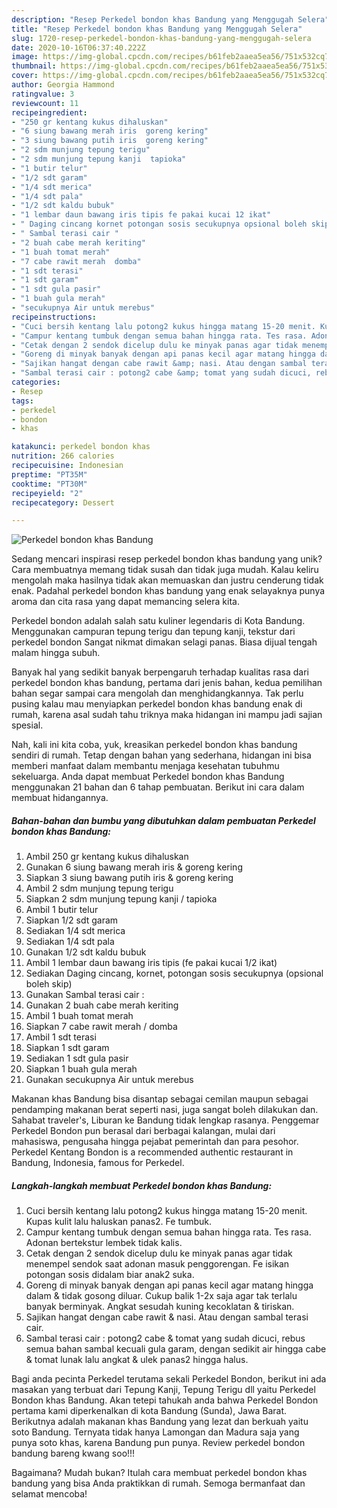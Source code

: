 ```yaml
---
description: "Resep Perkedel bondon khas Bandung yang Menggugah Selera"
title: "Resep Perkedel bondon khas Bandung yang Menggugah Selera"
slug: 1720-resep-perkedel-bondon-khas-bandung-yang-menggugah-selera
date: 2020-10-16T06:37:40.222Z
image: https://img-global.cpcdn.com/recipes/b61feb2aaea5ea56/751x532cq70/perkedel-bondon-khas-bandung-foto-resep-utama.jpg
thumbnail: https://img-global.cpcdn.com/recipes/b61feb2aaea5ea56/751x532cq70/perkedel-bondon-khas-bandung-foto-resep-utama.jpg
cover: https://img-global.cpcdn.com/recipes/b61feb2aaea5ea56/751x532cq70/perkedel-bondon-khas-bandung-foto-resep-utama.jpg
author: Georgia Hammond
ratingvalue: 3
reviewcount: 11
recipeingredient:
- "250 gr kentang kukus dihaluskan"
- "6 siung bawang merah iris  goreng kering"
- "3 siung bawang putih iris  goreng kering"
- "2 sdm munjung tepung terigu"
- "2 sdm munjung tepung kanji  tapioka"
- "1 butir telur"
- "1/2 sdt garam"
- "1/4 sdt merica"
- "1/4 sdt pala"
- "1/2 sdt kaldu bubuk"
- "1 lembar daun bawang iris tipis fe pakai kucai 12 ikat"
- " Daging cincang kornet potongan sosis secukupnya opsional boleh skip"
- " Sambal terasi cair "
- "2 buah cabe merah keriting"
- "1 buah tomat merah"
- "7 cabe rawit merah  domba"
- "1 sdt terasi"
- "1 sdt garam"
- "1 sdt gula pasir"
- "1 buah gula merah"
- "secukupnya Air untuk merebus"
recipeinstructions:
- "Cuci bersih kentang lalu potong2 kukus hingga matang 15-20 menit. Kupas kulit lalu haluskan panas2. Fe tumbuk."
- "Campur kentang tumbuk dengan semua bahan hingga rata. Tes rasa. Adonan bertekstur lembek tidak kalis."
- "Cetak dengan 2 sendok dicelup dulu ke minyak panas agar tidak menempel sendok saat adonan masuk penggorengan. Fe isikan potongan sosis didalam biar anak2 suka."
- "Goreng di minyak banyak dengan api panas kecil agar matang hingga dalam &amp; tidak gosong diluar. Cukup balik 1-2x saja agar tak terlalu banyak berminyak. Angkat sesudah kuning kecoklatan &amp; tiriskan."
- "Sajikan hangat dengan cabe rawit &amp; nasi. Atau dengan sambal terasi cair."
- "Sambal terasi cair : potong2 cabe &amp; tomat yang sudah dicuci, rebus semua bahan sambal kecuali gula garam, dengan sedikit air hingga cabe &amp; tomat lunak lalu angkat &amp; ulek panas2 hingga halus."
categories:
- Resep
tags:
- perkedel
- bondon
- khas

katakunci: perkedel bondon khas 
nutrition: 266 calories
recipecuisine: Indonesian
preptime: "PT35M"
cooktime: "PT30M"
recipeyield: "2"
recipecategory: Dessert

---
```



![Perkedel bondon khas Bandung](https://img-global.cpcdn.com/recipes/b61feb2aaea5ea56/751x532cq70/perkedel-bondon-khas-bandung-foto-resep-utama.jpg)

Sedang mencari inspirasi resep perkedel bondon khas bandung yang unik? Cara membuatnya memang tidak susah dan tidak juga mudah. Kalau keliru mengolah maka hasilnya tidak akan memuaskan dan justru cenderung tidak enak. Padahal perkedel bondon khas bandung yang enak selayaknya punya aroma dan cita rasa yang dapat memancing selera kita.

Perkedel bondon adalah salah satu kuliner legendaris di Kota Bandung. Menggunakan campuran tepung terigu dan tepung kanji, tekstur dari perkedel bondon Sangat nikmat dimakan selagi panas. Biasa dijual tengah malam hingga subuh.

Banyak hal yang sedikit banyak berpengaruh terhadap kualitas rasa dari perkedel bondon khas bandung, pertama dari jenis bahan, kedua pemilihan bahan segar sampai cara mengolah dan menghidangkannya. Tak perlu pusing kalau mau menyiapkan perkedel bondon khas bandung enak di rumah, karena asal sudah tahu triknya maka hidangan ini mampu jadi sajian spesial.


Nah, kali ini kita coba, yuk, kreasikan perkedel bondon khas bandung sendiri di rumah. Tetap dengan bahan yang sederhana, hidangan ini bisa memberi manfaat dalam membantu menjaga kesehatan tubuhmu sekeluarga. Anda dapat membuat Perkedel bondon khas Bandung menggunakan 21 bahan dan 6 tahap pembuatan. Berikut ini cara dalam membuat hidangannya.

<!--inarticleads1-->

##### Bahan-bahan dan bumbu yang dibutuhkan dalam pembuatan Perkedel bondon khas Bandung:

1. Ambil 250 gr kentang kukus dihaluskan
1. Gunakan 6 siung bawang merah iris &amp; goreng kering
1. Siapkan 3 siung bawang putih iris &amp; goreng kering
1. Ambil 2 sdm munjung tepung terigu
1. Siapkan 2 sdm munjung tepung kanji / tapioka
1. Ambil 1 butir telur
1. Siapkan 1/2 sdt garam
1. Sediakan 1/4 sdt merica
1. Sediakan 1/4 sdt pala
1. Gunakan 1/2 sdt kaldu bubuk
1. Ambil 1 lembar daun bawang iris tipis (fe pakai kucai 1/2 ikat)
1. Sediakan  Daging cincang, kornet, potongan sosis secukupnya (opsional boleh skip)
1. Gunakan  Sambal terasi cair :
1. Gunakan 2 buah cabe merah keriting
1. Ambil 1 buah tomat merah
1. Siapkan 7 cabe rawit merah / domba
1. Ambil 1 sdt terasi
1. Siapkan 1 sdt garam
1. Sediakan 1 sdt gula pasir
1. Siapkan 1 buah gula merah
1. Gunakan secukupnya Air untuk merebus


Makanan khas Bandung bisa disantap sebagai cemilan maupun sebagai pendamping makanan berat seperti nasi, juga sangat boleh dilakukan dan. Sahabat traveler&#39;s, Liburan ke Bandung tidak lengkap rasanya. Penggemar Perkedel Bondon pun berasal dari berbagai kalangan, mulai dari mahasiswa, pengusaha hingga pejabat pemerintah dan para pesohor. Perkedel Kentang Bondon is a recommended authentic restaurant in Bandung, Indonesia, famous for Perkedel. 

<!--inarticleads2-->

##### Langkah-langkah membuat Perkedel bondon khas Bandung:

1. Cuci bersih kentang lalu potong2 kukus hingga matang 15-20 menit. Kupas kulit lalu haluskan panas2. Fe tumbuk.
1. Campur kentang tumbuk dengan semua bahan hingga rata. Tes rasa. Adonan bertekstur lembek tidak kalis.
1. Cetak dengan 2 sendok dicelup dulu ke minyak panas agar tidak menempel sendok saat adonan masuk penggorengan. Fe isikan potongan sosis didalam biar anak2 suka.
1. Goreng di minyak banyak dengan api panas kecil agar matang hingga dalam &amp; tidak gosong diluar. Cukup balik 1-2x saja agar tak terlalu banyak berminyak. Angkat sesudah kuning kecoklatan &amp; tiriskan.
1. Sajikan hangat dengan cabe rawit &amp; nasi. Atau dengan sambal terasi cair.
1. Sambal terasi cair : potong2 cabe &amp; tomat yang sudah dicuci, rebus semua bahan sambal kecuali gula garam, dengan sedikit air hingga cabe &amp; tomat lunak lalu angkat &amp; ulek panas2 hingga halus.


Bagi anda pecinta Perkedel terutama sekali Perkedel Bondon, berikut ini ada masakan yang terbuat dari Tepung Kanji, Tepung Terigu dll yaitu Perkedel Bondon khas Bandung. Akan tetepi tahukah anda bahwa Perkedel Bondon pertama kami diperkenalkan di kota Bandung (Sunda), Jawa Barat. Berikutnya adalah makanan khas Bandung yang lezat dan berkuah yaitu soto Bandung. Ternyata tidak hanya Lamongan dan Madura saja yang punya soto khas, karena Bandung pun punya. Review perkedel bondon bandung bareng kwang soo!!! 

Bagaimana? Mudah bukan? Itulah cara membuat perkedel bondon khas bandung yang bisa Anda praktikkan di rumah. Semoga bermanfaat dan selamat mencoba!
